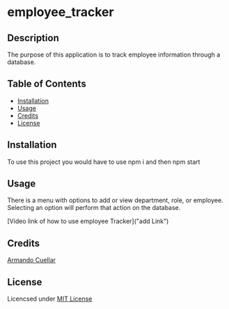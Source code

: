 # employee_tracker
## Description
The purpose of this application is to track employee information through a database.

## Table of Contents

* [Installation](#installation)
* [Usage](#usage)
* [Credits](#credits)
* [License](#license)


## Installation
To use this project you would have to use npm i and then npm start

## Usage
There is a menu with options to add or view department, role, or employee. Selecting an option will perform that action on the database.

[Video link of how to use employee Tracker]("add Link")


## Credits

[Armando Cuellar](https://github.com/armcuellar) 


## License

Licencsed under [MIT License](LICENSE)